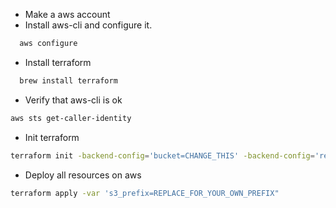 - Make a aws account
- Install aws-cli and configure it.

```bash
  aws configure
```

- Install terraform

```bash
  brew install terraform
```

- Verify that aws-cli is ok
```bash
aws sts get-caller-identity
```
- Init terraform
```bash
terraform init -backend-config='bucket=CHANGE_THIS' -backend-config='region=CHOOSE_SOME'
```
- Deploy all resources on aws
```bash
terraform apply -var 's3_prefix=REPLACE_FOR_YOUR_OWN_PREFIX"
```
